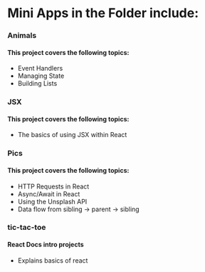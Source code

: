 # Mini Apps in the Folder include:

### Animals

#### This project covers the following topics:

- Event Handlers
- Managing State
- Building Lists

### JSX

#### This project covers the following topics:

- The basics of using JSX within React

### Pics

#### This project covers the following topics:

- HTTP Requests in React
- Async/Await in React
- Using the Unsplash API
- Data flow from sibling -> parent -> sibling

### tic-tac-toe

#### React Docs intro projects

- Explains basics of react
